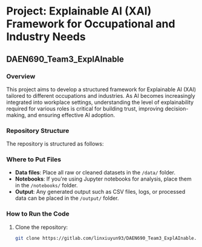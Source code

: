 # Project: Explainable AI (XAI) Framework for Occupational and Industry Needs
## DAEN690_Team3_ExplAInable

### Overview
This project aims to develop a structured framework for Explainable AI (XAI) tailored to different occupations and industries. As AI becomes increasingly integrated into workplace settings, understanding the level of explainability required for various roles is critical for building trust, improving decision-making, and ensuring effective AI adoption.

### Repository Structure
The repository is structured as follows:


### Where to Put Files
- **Data files**: Place all raw or cleaned datasets in the `/data/` folder.
- **Notebooks**: If you're using Jupyter notebooks for analysis, place them in the `/notebooks/` folder.
- **Output**: Any generated output such as CSV files, logs, or processed data can be placed in the `/output/` folder.

### How to Run the Code
1. Clone the repository:  
   ```bash
   git clone https://gitlab.com/linxiuyun93/DAEN690_Team3_ExplAInable.git
